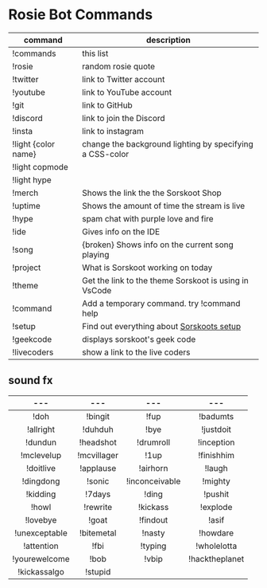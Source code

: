 # Rosie Bot Commands

command | description
--- | ---
!commands | this list
!rosie | random rosie quote
!twitter | link to Twitter account
!youtube | link to YouTube account
!git | link to GitHub
!discord | link to join the Discord
!insta | link to instagram
!light {color name} | change the background lighting by specifying a CSS-color
!light copmode |
!light hype |
!merch | Shows the link the the Sorskoot Shop
!uptime | Shows the amount of time the stream is live
!hype | spam chat with purple love and fire
!ide | Gives info on the IDE
!song | {broken} Shows info on the current song playing
!project | What is Sorskoot working on today
!theme | Get the link to the theme Sorskoot is using in VsCode
!command | Add a temporary command. try !command help
!setup | Find out everything about [Sorskoots setup](http://bit.ly/SorskootTwitchSetup)
!geekcode | displays sorskoot's geek code
!livecoders | show a link to the live coders

## sound fx

| --- | ---  | ---  | --- |
|:---:|:---:|:---:|:---:|
!doh | !bingit | !fup | !badumts |
!allright | !duhduh | !bye | !justdoit |
!dundun | !headshot | !drumroll | !inception |
!mclevelup | !mcvillager | !1up | !finishhim |
!doitlive | !applause | !airhorn | !laugh |
!dingdong | !sonic | !inconceivable | !mighty |
!kidding | !7days | !ding | !pushit |
!howl | !rewrite | !kickass | !explode |
!lovebye | !goat | !findout | !asif |
!unexceptable | !bitemetal | !nasty | !howdare |
!attention | !fbi | !typing | !wholelotta |
!yourewelcome | !bob | !vbip | !hacktheplanet |
!kickassalgo | !stupid

